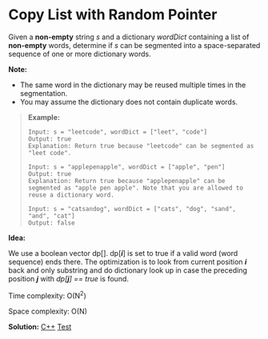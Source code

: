 # Copy List with Random Pointer

Given a **non-empty** string *s* and a dictionary *wordDict* containing a list of **non-empty** words, determine if *s* can be segmented into a space-separated sequence of one or more dictionary words.

**Note:**

- The same word in the dictionary may be reused multiple times in the segmentation.
- You may assume the dictionary does not contain duplicate words.

> **Example:**
>
> ```
> Input: s = "leetcode", wordDict = ["leet", "code"]
> Output: true
> Explanation: Return true because "leetcode" can be segmented as "leet code".
> 
> Input: s = "applepenapple", wordDict = ["apple", "pen"]
> Output: true
> Explanation: Return true because "applepenapple" can be segmented as "apple pen apple". Note that you are allowed to reuse a dictionary word.
> 
> Input: s = "catsandog", wordDict = ["cats", "dog", "sand", "and", "cat"]
> Output: false
> ```



**Idea:** 

We use a boolean vector dp[]. dp[***i***] is set to true if a valid word (word sequence) ends there. The optimization is to look from current position ***i*** back and only substring and do dictionary look up in case the preceding position ***j*** with *dp[**j**] == true* is found.



Time complexity: O(N<sup>2</sup>)

Space complexity: O(N)



**Solution:** [C++](./solution.h)	[Test](./Test.cpp)